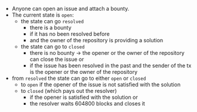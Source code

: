 * Anyone can open an issue and attach a bounty.
* The current state is `open`:
    * the state can go `resolved`
        * there is a bounty
        * if it has no been resolved before
        * and the owner of the repository is providing a solution
    * the state can go to `closed`
        * there is no bounty -> the opener or the owner of the repository can close the issue or
        * if the issue has been resolved in the past and the sender of the tx is the opener or the owner of the repository
* from `resolved` the state can go to either `open` or `closed`
    * to `open` if the opener of the issue is not satisfied with the solution
    * to `closed` (which pays out the resolver)
        * if the opener is satisfied with the solution or
        * the resolver waits 604800 blocks and closes it
    